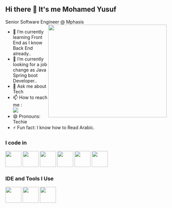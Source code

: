 ## Hi there 👋 It's me Mohamed Yusuf

Senior Software Engineer @ Mphasis
<img align="right" width="370" height="290" src="https://i.pinimg.com/originals/47/f0/34/47f0342cec72b800463bf003eac1257e.gif">                                                 
- 🌱 I’m currently learning Front End as I know Back End already..
- 🤔 I’m currently looking for a job change as Java Spring boot Developer..
- 💬 Ask me about Tech
- 📫 How to reach me :
<br />  [<img src="https://img.shields.io/badge/LinkedIn-0077B5?style=for-the-badge&logo=linkedin&logoColor=white" />](https://www.linkedin.com/in/mohamed-yusuf-k-366a90201/)
- 😄 Pronouns: Techie
- ⚡ Fun fact: I know how to Read Arabic.

### I code in
<img height="50" width="50" src="https://img.icons8.com/color/48/000000/java-coffee-cup-logo.png" /> <img height="50" width="50" src="https://img.icons8.com/color/48/000000/html-5.png" /> <img height="50" width="50" src="https://img.icons8.com/color/48/000000/css3.png" /> <img height="50" width="50" src="https://img.shields.io/badge/Oracle-F80000?style=for-the-badge&logo=Oracle&logoColor=white"/> 
<img height="50" width="50" src="https://img.icons8.com/color/48/000000/spring-logo.png"/> <img height="50" width="50" src="https://img.shields.io/badge/Jenkins-D24939?style=for-the-badge&logo=Jenkins&logoColor=white"/>

### IDE and Tools I Use
<img height="50" width="50" src="https://img.icons8.com/color/48/000000/visual-studio-code-2019.png"/> <img height="50" width="50" src="https://img.icons8.com/color/50/000000/git.png"/> <img height="50" src="https://img.icons8.com/officel/480/null/java-eclipse.png"/>



